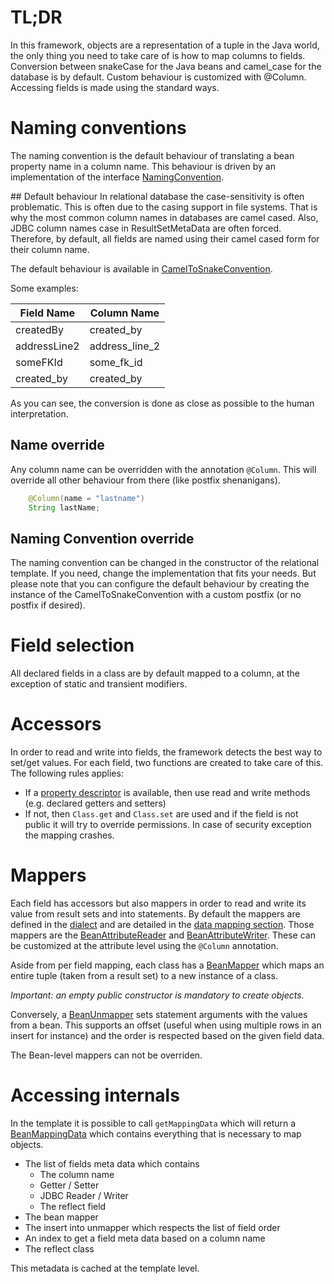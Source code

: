 # TL;DR
In this framework, objects are a representation of a tuple in the Java world, the only thing you need to take care of is how to map columns to fields. Conversion between snakeCase for the Java beans and camel_case for the database is by default. Custom behaviour is customized with @Column. Accessing fields is made using the standard ways.

# Naming conventions
The naming convention is the default behaviour of translating a bean property name in a column name. This behaviour is driven by an implementation of the interface [NamingConvention](../core/src/main/java/fr/petitl/relational/repository/template/bean/NamingConvention.java).                                                     

## Default behaviour
In relational database the case-sensitivity is often problematic. This is often due to the casing support in file systems. That is why the most common column names in databases are camel cased. Also, JDBC column names case in ResultSetMetaData are often forced. Therefore, by default, all fields are named using their camel cased form for their column name.

The default behaviour is available in [CamelToSnakeConvention](../core/src/main/java/fr/petitl/relational/repository/template/bean/CamelToSnakeConvention.java).

Some examples:

| Field Name   | Column Name    |
| ------------ |----------------|
| createdBy    | created_by     |
| addressLine2 | address_line_2 |
| someFKId     | some_fk_id     |
| created_by   | created_by     |

As you can see, the conversion is done as close as possible to the human interpretation.

## Name override
Any column name can be overridden with the annotation ```@Column```. This will override all other behaviour from there (like postfix shenanigans). 
```java
    @Column(name = "lastname")
    String lastName;
```

## Naming Convention override
The naming convention can be changed in the constructor of the relational template. If you need, change the implementation that fits your needs. But please note that you can configure the default behaviour by creating the instance of the CamelToSnakeConvention with a custom postfix (or no postfix if desired).

# Field selection
All declared fields in a class are by default mapped to a column, at the exception of static and transient modifiers.

# Accessors
In order to read and write into fields, the framework detects the best way to set/get values. For each field, two functions are created to take care of this. The following rules applies:
* If a [property descriptor](http://docs.spring.io/spring-framework/docs/current/javadoc-api/org/springframework/beans/BeanUtils.html#getPropertyDescriptor-java.lang.Class-java.lang.String-) is available, then use read and write methods (e.g. declared getters and setters)
* If not, then ```Class.get``` and ```Class.set``` are used and if the field is not public it will try to override permissions. In case of security exception the mapping crashes.

# Mappers
Each field has accessors but also mappers in order to read and write its value from result sets and into statements. By default the mappers are defined in the [dialect](Dialect.md) and are detailed in the [data mapping section](DataMapping.md). Those mappers are the [BeanAttributeReader](../core/src/main/java/fr/petitl/relational/repository/template/bean/BeanAttributeReader.java) and [BeanAttributeWriter](../core/src/main/java/fr/petitl/relational/repository/template/bean/BeanAttributeWriter.java). These can be customized at the attribute level using the ```@Column``` annotation.

Aside from per field mapping, each class has a [BeanMapper](../core/src/main/java/fr/petitl/relational/repository/template/bean/BeanMapper.java) which maps an entire tuple (taken from a result set) to a new instance of a class.

_Important: an empty public constructor is mandatory to create objects._
 
Conversely, a [BeanUnmapper](../core/src/main/java/fr/petitl/relational/repository/template/bean/BeanUnmapper.java) sets  statement arguments with the values from a bean. This supports an offset (useful when using multiple rows in an insert for instance) and the order is respected based on the given field data. 

The Bean-level mappers can not be overriden.

# Accessing internals
In the template it is possible to call ```getMappingData``` which will return a [BeanMappingData](../core/src/main/java/fr/petitl/relational/repository/template/bean/BeanMappingData.java) which contains everything that is necessary to map objects.
* The list of fields meta data which contains
    * The column name
    * Getter / Setter
    * JDBC Reader / Writer
    * The reflect field
* The bean mapper
* The insert into unmapper which respects the list of field order
* An index to get a field meta data based on a column name
* The reflect class

This metadata is cached at the template level.